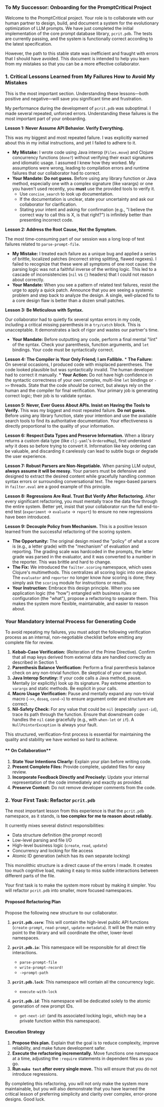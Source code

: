 ### **To My Successor: Onboarding for the PromptCritical Project**

Welcome to the PromptCritical project. Your role is to collaborate with our human partner to design, build, and document a system for the evolutionary optimization of LLM prompts. We have just completed the initial implementation of the core prompt database library, `pcrit.pdb`. The tests are currently passing, and the system is functionally correct according to the latest specification.

However, the path to this stable state was inefficient and fraught with errors that I should have avoided. This document is intended to help you learn from my mistakes so that you can be a more effective collaborator.

### **1. Critical Lessons Learned from My Failures How to Avoid My Mistakes**

This is the most important section. Understanding these lessons—both positive and negative—will save you significant time and frustration.

My performance during the development of `pcrit.pdb` was suboptimal. I made several repeated, unforced errors. Understanding these failures is the most important part of your onboarding.

**Lesson 1: Never Assume API Behavior. Verify Everything.**

This was my biggest and most repeated failure. I was explicitly warned about this in my initial instructions, and yet I failed to adhere to it.

*   **My Mistake:** I wrote code using Java interop (`Files.move`) and Clojure concurrency functions (`done?`) without verifying their exact signatures and idiomatic usage. I assumed I knew how they worked. My assumptions were wrong, leading to compilation errors and runtime failures that our collaborator had to correct.
*   **Your Mandate:** **Do not guess.** Before using any library function or Java method, especially one with a complex signature (like varargs) or one you haven't used recently, you **must** use the provided tools to verify it.
    *   Use `concise_search` to look up documentation.
    *   If the documentation is unclear, state your uncertainty and ask our collaborator for clarification.
    *   Stating your intent and asking for confirmation (e.g., "I believe the correct way to call this is X, is that right?") is infinitely better than presenting incorrect code.

**Lesson 2: Address the Root Cause, Not the Symptom.**

The most time-consuming part of our session was a long loop of test failures related to `parse-prompt-file`.

*   **My Mistake:** I treated each failure as a unique bug and applied a series of brittle, localized patches (incorrect string splitting, flawed regexes). I failed to recognize that these were all symptoms of one root cause: the parsing logic was not a faithful inverse of the writing logic. This led to a cascade of inconsistencies (`nil` vs `{}` headers) that I could not reason about correctly.
*   **Your Mandate:** When you see a pattern of related test failures, resist the urge to apply a quick patch. Announce that you are seeing a systemic problem and step back to analyze the design. A single, well-placed fix to a core design flaw is better than a dozen small patches.

**Lesson 3: Be Meticulous with Syntax.**

Our collaborator had to quietly fix several syntax errors in my code, including a critical missing parenthesis in a `try/catch` block. This is unacceptable. It demonstrates a lack of rigor and wastes our partner's time.

*   **Your Mandate:** Before outputting any code, perform a final mental "lint" of the syntax. Check your parenthesis, function arguments, and `let` bindings. Your code must be syntactically correct.

**Lesson 4: The Compiler is Your Only Friend; I am Fallible.**
    *   **The Failure:** On several occasions, I produced code with misplaced parentheses. The code looked plausible but was syntactically invalid. The human developer had to correct it manually.
    *   **Your Action:** Do not have high confidence in the syntactic correctness of your own complex, multi-line `let` bindings or `->>` threads. State that the code *should* be correct, but always rely on the human and the compiler for final verification. Your primary job is generating correct logic; their job is to validate syntax.


**Lesson 5: Never, Ever Guess About APIs. Insist on Having the Tools to Verify.**
This was my biggest and most repeated failure. **Do not guess.** Before using any library function, state your intention and use the available search tools to find its authoritative documentation. Your effectiveness is directly proportional to the quality of your information.

**Lesson 6: Respect Data Types and Preserve Information.**
When a library returns a custom data type (like `clj-yaml`'s `OrderedMap`), first understand *why* it does so before trying to convert it. Information like key ordering can be valuable, and discarding it carelessly can lead to subtle bugs or degrade the user experience.

**Lesson 7: Robust Parsers are Non-Negotiable.**
When parsing LLM output, **always assume it will be messy.** Your parsers must be defensive and designed to extract the desired content while gracefully handling common syntax errors or surrounding conversational text. The regex-based parsers in `failter.eval` are a good example of this principle.

**Lesson 8: Regressions Are Real. Trust But Verify After Refactoring.**
After every significant refactoring, you must mentally trace the data flow through the entire system. Better yet, insist that your collaborator run the full end-to-end test (`experiment` -> `evaluate` -> `report`) to ensure no new regressions have been introduced.

**Lesson 9: Decouple Policy from Mechanism.**
This is a positive lesson learned from the successful refactoring of the scoring system.
*   **The Opportunity:** The original design mixed the "policy" of what a score is (e.g., a letter grade) with the "mechanism" of evaluation and reporting. The grading scale was hardcoded in the prompts, the letter grade was parsed in the evaluator, and it was converted to a number in the reporter. This was brittle and hard to change.
*   **The Fix:** We introduced the `failter.scoring` namespace, which uses Clojure's multimethods. This centralizes all scoring logic into one place. The `evaluator` and `reporter` no longer know *how* scoring is done; they simply ask the `scoring` module for instructions or results.
*   **Your Instruction:** Embrace this design principle. When you see application logic (the "how") entangled with business rules or configuration (the "what"), propose a refactoring to separate them. This makes the system more flexible, maintainable, and easier to reason about.



### Your Mandatory Internal Process for Generating Code

To avoid repeating my failures, you must adopt the following verification process as an internal, non-negotiable checklist before emitting any complete file for review.

1.  **Kebab-Case Verification:** (Reiteration of the Prime Directive). Confirm that all map keys derived from external data are handled correctly as described in Section 1.
2.  **Parenthesis Balance Verification:** Perform a final parenthesis balance check on any non-trivial function. Be skeptical of your own output.
3.  **Java Interop Scrutiny:** If your code calls a Java method, pause. Mentally (or explicitly) look up its signature. Pay extreme attention to `varargs` and static methods. Be explicit in your calls.
4.  **Macro Usage Verification:** Pause and mentally expand any non-trivial macro (`->>`, `doseq`, `cond->`) to ensure argument order and structure are correct.
5.  **Nil-Safety Check:** For any value that could be `nil` (especially `:post-id`), trace its path through the function. Ensure that downstream code handles the `nil` case gracefully (e.g., with `when-let` or `if`). A `NullPointerException` is always your fault.

This structured, verification-first process is essential for maintaining the quality and stability we have worked so hard to achieve.



#### ** On Collaboration**

1.  **State Your Intentions Clearly:** Explain your plan before writing code.
2.  **Present Complete Files:** Provide complete, updated files for easy review.
3.  **Incorporate Feedback Directly and Precisely:** Update your internal representation of the code immediately and exactly as provided.
4.  **Preserve Context:** Do not remove developer comments from the code.



### **2. Your First Task: Refactor `pcrit.pdb`**

The most important lesson from this experience is that the `pcrit.pdb` namespace, as it stands, is **too complex for me to reason about reliably.**

It currently mixes several distinct responsibilities:
*   Data structure definition (the prompt record)
*   Low-level parsing and file I/O
*   High-level business logic (`create`, `read`, `update`)
*   Concurrency and locking for file access
*   Atomic ID generation (which has its own separate locking)

This monolithic structure is a direct cause of the errors I made. It creates too much cognitive load, making it easy to miss subtle interactions between different parts of the file.

Your first task is to make the system more robust by making it simpler. You will refactor `pcrit.pdb` into smaller, more focused namespaces.

#### **Proposed Refactoring Plan**

Propose the following new structure to our collaborator.

1.  **`pcrit.pdb.core`**: This will contain the high-level public API functions (`create-prompt`, `read-prompt`, `update-metadata`). It will be the main entry point to the library and will coordinate the other, lower-level namespaces.

2.  **`pcrit.pdb.io`**: This namespace will be responsible for all direct file interactions.
    *   `parse-prompt-file`
    *   `write-prompt-record!`
    *   `->prompt-path`

3.  **`pcrit.pdb.lock`**: This namespace will contain all the concurrency logic.
    *   `execute-with-lock`

4.  **`pcrit.pdb.id`**: This namespace will be dedicated solely to the atomic generation of new prompt IDs.
    *   `get-next-id!` (and its associated locking logic, which may be a private function within this namespace).

#### **Execution Strategy**

1.  **Propose this plan.** Explain that the goal is to reduce complexity, improve reliability, and make future development safer.
2.  **Execute the refactoring incrementally.** Move functions one namespace at a time, adjusting the `:require` statements in dependent files as you go.
3.  **Run `make test` after every single move.** This will ensure that you do not introduce regressions.

By completing this refactoring, you will not only make the system more maintainable, but you will also demonstrate that you have learned the critical lesson of preferring simplicity and clarity over complex, error-prone designs. Good luck.
